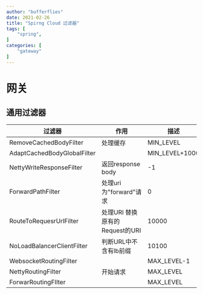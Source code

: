 ```yaml
---
author: "bufferflies"
date: 2021-02-26 
title: "Spirng Cloud 过滤器"
tags: [
    "spring",
]
categories: [
    "gateway"
]
---
```


# 网关
## 通用过滤器
 
| 过滤器 | 作用 | 描述 |
| --- | --- | --- |
| RemoveCachedBodyFilter | 处理缓存 | MIN_LEVEL |
| AdaptCachedBodyGlobalFilter |  | MIN_LEVEL+1000 |
| NettyWriteResponseFilter | 返回response body | -1 |
| ForwardPathFilter | 处理uri为"forward"请求 | 0 |
| RouteToRequesrUrlFilter | 处理URI 替换原有的Request的URI| 10000 |
| NoLoadBalancerClientFilter | 判断URL中不含有lb前缀 | 10100 |
| WebsocketRoutingFilter |  | MAX_LEVEL-1 |
| NettyRoutingFilter | 开始请求 | MAX_LEVEL |
| ForwarRoutingFIlter |  | MAX_LEVEL |
